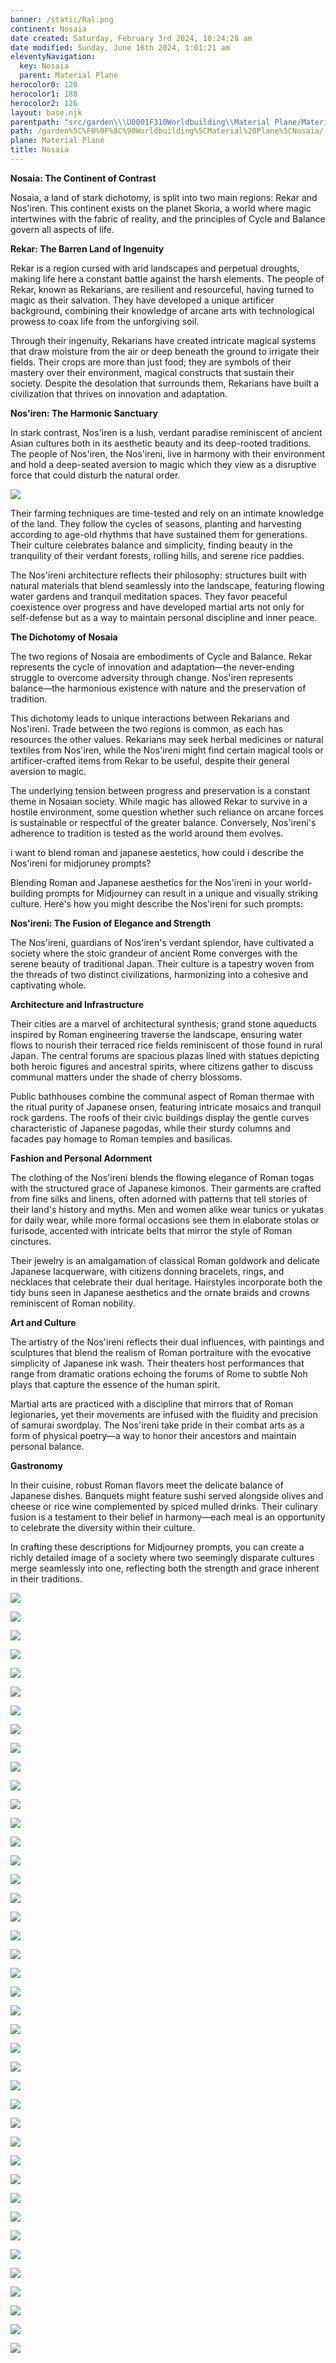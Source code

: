 ```yaml
---
banner: /static/Ral.png
continent: Nosaia
date created: Saturday, February 3rd 2024, 10:24:28 am
date modified: Sunday, June 16th 2024, 1:01:21 am
eleventyNavigation:
  key: Nosaia
  parent: Material Plane
herocolor0: 120
herocolor1: 188
herocolor2: 126
layout: base.njk
parentpath: "src/garden\\\U0001F310Worldbuilding\\Material Plane/Material Plane.md"
path: /garden%5C%F0%9F%8C%90Worldbuilding%5CMaterial%20Plane%5CNosaia/
plane: Material Plane
title: Nosaia
---
```


**Nosaia: The Continent of Contrast**

Nosaia, a land of stark dichotomy, is split into two main regions: Rekar and Nos'iren. This continent exists on the planet Skoria, a world where magic intertwines with the fabric of reality, and the principles of Cycle and Balance govern all aspects of life.

**Rekar: The Barren Land of Ingenuity**

Rekar is a region cursed with arid landscapes and perpetual droughts, making life here a constant battle against the harsh elements. The people of Rekar, known as Rekarians, are resilient and resourceful, having turned to magic as their salvation. They have developed a unique artificer background, combining their knowledge of arcane arts with technological prowess to coax life from the unforgiving soil.

Through their ingenuity, Rekarians have created intricate magical systems that draw moisture from the air or deep beneath the ground to irrigate their fields. Their crops are more than just food; they are symbols of their mastery over their environment, magical constructs that sustain their society. Despite the desolation that surrounds them, Rekarians have built a civilization that thrives on innovation and adaptation.

**Nos'iren: The Harmonic Sanctuary**

In stark contrast, Nos'iren is a lush, verdant paradise reminiscent of ancient Asian cultures both in its aesthetic beauty and its deep-rooted traditions. The people of Nos'iren, the Nos'ireni, live in harmony with their environment and hold a deep-seated aversion to magic which they view as a disruptive force that could disturb the natural order.

![](/static/Bare%20Acer.png)

Their farming techniques are time-tested and rely on an intimate knowledge of the land. They follow the cycles of seasons, planting and harvesting according to age-old rhythms that have sustained them for generations. Their culture celebrates balance and simplicity, finding beauty in the tranquility of their verdant forests, rolling hills, and serene rice paddies.

The Nos'ireni architecture reflects their philosophy: structures built with natural materials that blend seamlessly into the landscape, featuring flowing water gardens and tranquil meditation spaces. They favor peaceful coexistence over progress and have developed martial arts not only for self-defense but as a way to maintain personal discipline and inner peace.

**The Dichotomy of Nosaia**

The two regions of Nosaia are embodiments of Cycle and Balance. Rekar represents the cycle of innovation and adaptation—the never-ending struggle to overcome adversity through change. Nos'iren represents balance—the harmonious existence with nature and the preservation of tradition.

This dichotomy leads to unique interactions between Rekarians and Nos'ireni. Trade between the two regions is common, as each has resources the other values. Rekarians may seek herbal medicines or natural textiles from Nos'iren, while the Nos'ireni might find certain magical tools or artificer-crafted items from Rekar to be useful, despite their general aversion to magic.

The underlying tension between progress and preservation is a constant theme in Nosaian society. While magic has allowed Rekar to survive in a hostile environment, some question whether such reliance on arcane forces is sustainable or respectful of the greater balance. Conversely, Nos'ireni's adherence to tradition is tested as the world around them evolves.

 i want to blend roman and japanese aestetics, how could i describe the Nos'ireni for midjoruney prompts?

Blending Roman and Japanese aesthetics for the Nos'ireni in your world-building prompts for Midjourney can result in a unique and visually striking culture. Here's how you might describe the Nos'ireni for such prompts:

**Nos'ireni: The Fusion of Elegance and Strength**

The Nos'ireni, guardians of Nos'iren's verdant splendor, have cultivated a society where the stoic grandeur of ancient Rome converges with the serene beauty of traditional Japan. Their culture is a tapestry woven from the threads of two distinct civilizations, harmonizing into a cohesive and captivating whole.

**Architecture and Infrastructure**

Their cities are a marvel of architectural synthesis; grand stone aqueducts inspired by Roman engineering traverse the landscape, ensuring water flows to nourish their terraced rice fields reminiscent of those found in rural Japan. The central forums are spacious plazas lined with statues depicting both heroic figures and ancestral spirits, where citizens gather to discuss communal matters under the shade of cherry blossoms.

Public bathhouses combine the communal aspect of Roman thermae with the ritual purity of Japanese onsen, featuring intricate mosaics and tranquil rock gardens. The roofs of their civic buildings display the gentle curves characteristic of Japanese pagodas, while their sturdy columns and facades pay homage to Roman temples and basilicas.

**Fashion and Personal Adornment**

The clothing of the Nos'ireni blends the flowing elegance of Roman togas with the structured grace of Japanese kimonos. Their garments are crafted from fine silks and linens, often adorned with patterns that tell stories of their land's history and myths. Men and women alike wear tunics or yukatas for daily wear, while more formal occasions see them in elaborate stolas or furisode, accented with intricate belts that mirror the style of Roman cinctures.

Their jewelry is an amalgamation of classical Roman goldwork and delicate Japanese lacquerware, with citizens donning bracelets, rings, and necklaces that celebrate their dual heritage. Hairstyles incorporate both the tidy buns seen in Japanese aesthetics and the ornate braids and crowns reminiscent of Roman nobility.

**Art and Culture**

The artistry of the Nos'ireni reflects their dual influences, with paintings and sculptures that blend the realism of Roman portraiture with the evocative simplicity of Japanese ink wash. Their theaters host performances that range from dramatic orations echoing the forums of Rome to subtle Noh plays that capture the essence of the human spirit.

Martial arts are practiced with a discipline that mirrors that of Roman legionaries, yet their movements are infused with the fluidity and precision of samurai swordplay. The Nos'ireni take pride in their combat arts as a form of physical poetry—a way to honor their ancestors and maintain personal balance.

**Gastronomy**

In their cuisine, robust Roman flavors meet the delicate balance of Japanese dishes. Banquets might feature sushi served alongside olives and cheese or rice wine complemented by spiced mulled drinks. Their culinary fusion is a testament to their belief in harmony—each meal is an opportunity to celebrate the diversity within their culture.

In crafting these descriptions for Midjourney prompts, you can create a richly detailed image of a society where two seemingly disparate cultures merge seamlessly into one, reflecting both the strength and grace inherent in their traditions.

![](/static/Verdant%20Shield%20Wall.png)

![](/static/Verdant%20Cradle.png)

![](/static/Verdant%20%20Awakening.png)

![](/static/Terramancer%27s%20Confluence.png)

![](/static/shared_ai_account_young_green_samurai_greeting_the_populus_ho_81520987-54fd-4759-9934-55f0d548bf7d_3.png)

![](/static/shared_ai_account_simple_fantasy_concept_magic_runes_alligned_ff344e30-7b8a-4245-9ae8-60e34cdc6492_0.png)

![](/static/shared_ai_account_fantasy_concept_art_of_a_stone_artifact_with__683f2b1b-c879-48f8-bf27-ef6979d3c5be.png)

![](/static/shared_ai_account_fantasy_concept_art_of_a_stone_artifact_wit_971adcb4-882a-4e2f-b1e1-a9cb82905d68_1.png)

![](/static/shared_ai_account_fantasy_concept_art_of_a_artifact_with_energy_6045b8a4-34f1-4567-afa7-0df29ce8e588.png)

![](/static/shared_ai_account_closeup_concept_art_of_a_artifact_classical_a9c9d6d7-918d-4532-ab93-e790a965e4ef_2.png)

![](/static/Seed%20of%20Emergance.png)

![](/static/Seed%20of%20Protection.png)

![](/static/second%20harvest.png)

![](/static/Rootbound%20Ancient.png)

![](/static/Ral.png)

![](/static/Rootbound%20Ancient.png)

![](/static/Plow.png)

![](/static/Pasted%20image%2020240204034658.png)

![](/static/Pasted%20image%2020240204030322.png)

![](/static/Orchard%20Channeler.png)

![](/static/Nurtzring%20Stone.png)

![](/static/Nosaia%27s%20Bounty.png)

![](/static/Nosaia%20Bowman.png)

![](/static/Nos%27ireni%20Soldier.png)

![](/static/Nern%2C%20One%20with%20the%20Growth.png)

![](/static/Meadowguard%20Cook.png)

![](/static/Lush%20Field.png)

![](/static/Loyal%20Farmer.png)

![](/static/Hay%20Outfitter.png)

![](/static/Harvest%20Warden.png)

![](/static/Field%20Marshal%20of%20Abundance.png)

![](/static/Farming%20Scythe.png)

![](/static/Endless%20Stocks.png)

![](/static/Endless%20Stocks.png)

![](/static/Croptoched%20Peasant.png)

![](/static/Crop%20Elemental.png)

![](/static/Crop%20Elemental.png)

![](/static/Crop%20Channeler.png)

![](/static/Covered%20Field.png)

![](/static/collossal%20Grothbringer.png)

![](/static/Carefull%20Harvest.png)